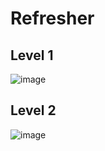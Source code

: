 # Refresher
 
## Level 1
![image](https://user-images.githubusercontent.com/65004578/207608289-7435cd8b-0a3b-47b0-be2f-fe23763a30c0.png)

## Level 2
![image](https://user-images.githubusercontent.com/65004578/207608356-c43182c3-fa3b-43c9-b536-6fc9f2764320.png)
